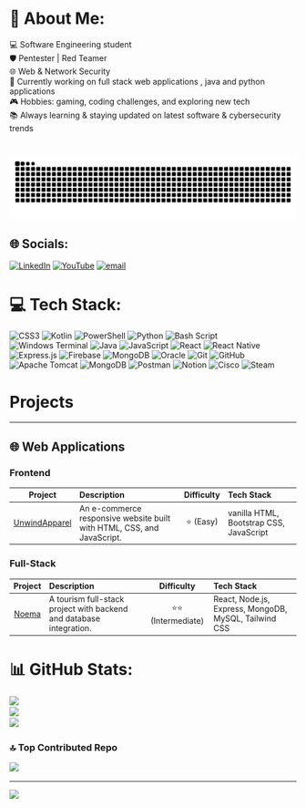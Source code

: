 # 💫 About Me:
💻 Software Engineering student  <br>🛡️ Pentester | Red Teamer<br>🌐 Web & Network Security<br>🚀 Currently working on full stack web applications , java and python applications<br>🎮 Hobbies: gaming, coding challenges, and exploring new tech<br>📚 Always learning & staying updated on latest software & cybersecurity trends<br>

###

<br clear="both">

<picture>
  <source media="(prefers-color-scheme: dark)" srcset="https://raw.githubusercontent.com/zingerw1/zingerw1/output/snake_dark.svg" />
  <source media="(prefers-color-scheme: light)" srcset="https://raw.githubusercontent.com/zingerw1/zingerw1/output/snake_light.svg" />
  <img src="https://raw.githubusercontent.com/zingerw1/zingerw1/output/snake_light.svg" alt="Snake animation" />
</picture>

## 🌐 Socials:
[![LinkedIn](https://img.shields.io/badge/LinkedIn-%230077B5.svg?logo=linkedin&logoColor=white)](https://linkedin.com/in/KagisoSetwaba) [![YouTube](https://img.shields.io/badge/YouTube-%23FF0000.svg?logo=YouTube&logoColor=white)](https://youtube.com/@z1ngerwinger) [![email](https://img.shields.io/badge/Email-D14836?logo=gmail&logoColor=white)](mailto:k.setwaba04@gmail.com) 

# 💻 Tech Stack:
![CSS3](https://img.shields.io/badge/css3-%231572B6.svg?style=for-the-badge&logo=css3&logoColor=white) ![Kotlin](https://img.shields.io/badge/kotlin-%237F52FF.svg?style=for-the-badge&logo=kotlin&logoColor=white) ![PowerShell](https://img.shields.io/badge/PowerShell-%235391FE.svg?style=for-the-badge&logo=powershell&logoColor=white) ![Python](https://img.shields.io/badge/python-3670A0?style=for-the-badge&logo=python&logoColor=ffdd54) ![Bash Script](https://img.shields.io/badge/bash_script-%23121011.svg?style=for-the-badge&logo=gnu-bash&logoColor=white) ![Windows Terminal](https://img.shields.io/badge/Windows%20Terminal-%234D4D4D.svg?style=for-the-badge&logo=windows-terminal&logoColor=white) ![Java](https://img.shields.io/badge/java-%23ED8B00.svg?style=for-the-badge&logo=openjdk&logoColor=white) ![JavaScript](https://img.shields.io/badge/javascript-%23323330.svg?style=for-the-badge&logo=javascript&logoColor=%23F7DF1E) ![React](https://img.shields.io/badge/react-%2320232a.svg?style=for-the-badge&logo=react&logoColor=%2361DAFB) ![React Native](https://img.shields.io/badge/react_native-%2320232a.svg?style=for-the-badge&logo=react&logoColor=%2361DAFB) ![Express.js](https://img.shields.io/badge/express.js-%23404d59.svg?style=for-the-badge&logo=express&logoColor=%2361DAFB) ![Firebase](https://img.shields.io/badge/firebase-a08021?style=for-the-badge&logo=firebase&logoColor=ffcd34) ![MongoDB](https://img.shields.io/badge/MongoDB-%234ea94b.svg?style=for-the-badge&logo=mongodb&logoColor=white) ![Oracle](https://img.shields.io/badge/Oracle-F80000?style=for-the-badge&logo=oracle&logoColor=white) ![Git](https://img.shields.io/badge/git-%23F05033.svg?style=for-the-badge&logo=git&logoColor=white) ![GitHub](https://img.shields.io/badge/github-%23121011.svg?style=for-the-badge&logo=github&logoColor=white) ![Apache Tomcat](https://img.shields.io/badge/apache%20tomcat-%23F8DC75.svg?style=for-the-badge&logo=apache-tomcat&logoColor=black) ![MongoDB](https://img.shields.io/badge/MongoDB-%234ea94b.svg?style=for-the-badge&logo=mongodb&logoColor=white) ![Postman](https://img.shields.io/badge/Postman-FF6C37?style=for-the-badge&logo=postman&logoColor=white) ![Notion](https://img.shields.io/badge/Notion-%23000000.svg?style=for-the-badge&logo=notion&logoColor=white) ![Cisco](https://img.shields.io/badge/cisco-%23049fd9.svg?style=for-the-badge&logo=cisco&logoColor=black) ![Steam](https://img.shields.io/badge/steam-%23000000.svg?style=for-the-badge&logo=steam&logoColor=white)

# Projects

---

## 🌐 Web Applications




### Frontend
| Project | Description | Difficulty | Tech Stack |
|:-------:|:-----------|:----------:|:-----------|
| [UnwindApparel](https://github.com/zingerw1/UnwindApparel) | An e-commerce responsive website built with HTML, CSS, and JavaScript. | ⭐ (Easy) | vanilla HTML, Bootstrap CSS, JavaScript |




### Full-Stack
| Project | Description | Difficulty | Tech Stack |
|:-------:|:-----------|:----------:|:-----------|
| [Noema](https://github.com/zingerw1/Noema) | A tourism full-stack project with backend and database integration. | ⭐⭐ (Intermediate) |  React, Node.js, Express, MongoDB, MySQL, Tailwind CSS |




# 📊 GitHub Stats:
![](https://github-readme-stats.vercel.app/api?username=zingerw1&theme=neon&hide_border=false&include_all_commits=true&count_private=true)<br/>
![](https://nirzak-streak-stats.vercel.app/?user=zingerw1&theme=neon&hide_border=false)<br/>
![](https://github-readme-stats.vercel.app/api/top-langs/?username=zingerw1&theme=neon&hide_border=false&include_all_commits=true&count_private=true&layout=compact)

### 🔝 Top Contributed Repo
![](https://github-contributor-stats.vercel.app/api?username=zingerw1&limit=5&theme=transparent&combine_all_yearly_contributions=true)

---
[![](https://visitcount.itsvg.in/api?id=zingerw1&icon=1&color=12)](https://visitcount.itsvg.in)


